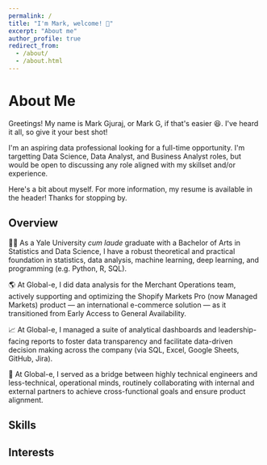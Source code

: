 ```yaml
---
permalink: /
title: "I'm Mark, welcome! 👋"
excerpt: "About me"
author_profile: true
redirect_from: 
  - /about/
  - /about.html
---
```


# About Me

Greetings! My name is Mark Gjuraj, or Mark G, if that's easier 😆. I've heard it all, so give it your best shot!

I'm an aspiring data professional looking for a full-time opportunity. I'm targetting Data Science, Data Analyst, and Business Analyst roles, but would be open to discussing any role aligned with my skillset and/or experience.

Here's a bit about myself. For more information, my resume is available in the header! Thanks for stopping by.

## Overview

👨‍💻 As a Yale University *cum laude* graduate with a Bachelor of Arts in Statistics and Data Science, I have a robust theoretical and practical foundation in statistics, data analysis, machine learning, deep learning, and programming (e.g. Python, R, SQL). 
  
🌎 At Global-e, I did data analysis for the Merchant Operations team, actively supporting and optimizing the Shopify Markets Pro (now Managed Markets) product &mdash; an international e-commerce solution &mdash; as it transitioned from Early Access to General Availability.
  
📈 At Global-e, I managed a suite of analytical dashboards and leadership-facing reports to foster data transparency and facilitate data-driven decision making across the company (via SQL, Excel, Google Sheets, GitHub, Jira). 
  
🌉 At Global-e, I served as a bridge between highly technical engineers and less-technical, operational minds, routinely collaborating with internal and external partners to achieve cross-functional goals and ensure product alignment.

## Skills


## Interests

